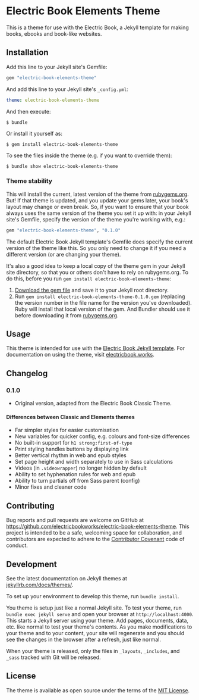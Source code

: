 # Electric Book Elements Theme

This is a theme for use with the Electric Book, a Jekyll template for making books, ebooks and book-like websites.

## Installation

Add this line to your Jekyll site's Gemfile:

```ruby
gem "electric-book-elements-theme"
```

And add this line to your Jekyll site's `_config.yml`:

```yaml
theme: electric-book-elements-theme
```

And then execute:

    $ bundle

Or install it yourself as:

    $ gem install electric-book-elements-theme

To see the files inside the theme (e.g. if you want to override them):

    $ bundle show electric-book-elements-theme

### Theme stability

This will install the current, latest version of the theme from [rubygems.org](http://rubygems.org). But! If that theme is updated, and you update your gems later, your book's layout may change or even break. So, if you want to ensure that your book always uses the same version of the theme you set it up with: in your Jekyll site's Gemfile, specify the version of the theme you're working with, e.g.: 
   
   ```ruby
   gem "electric-book-elements-theme", "0.1.0"
   ```

The default Electric Book Jekyll template's Gemfile does specify the current version of the theme like this. So you only need to change it if you need a different version (or are changing your theme).

It's also a good idea to keep a local copy of the theme gem in your Jekyll site directory, so that you or others don't have to rely on rubygems.org. To do this, before you run `gem install electric-book-elements-theme`:

1. [Download the gem file](https://rubygems.org/gems/electric-book-elements-theme) and save it to your Jekyll root directory.
2. Run `gem install electric-book-elements-theme-0.1.0.gem` (replacing the version number in the file name for the version you've downloaded). Ruby will install that local version of the gem. And Bundler should use it before downloading it from [rubygems.org](http://rubygems.org).

## Usage

This theme is intended for use with the [Electric Book Jekyll template](https://github.com/electricbookworks/electric-book). For documentation on using the theme, visit [electricbook.works](http://electricbook.works).

## Changelog

### 0.1.0

* Original version, adapted from the Electric Book Classic Theme.

#### Differences between Classic and Elements themes

* Far simpler styles for easier customisation
* New variables for quicker config, e.g. colours and font-size differences
* No built-in support for `h1 strong:first-of-type`
* Print styling handles buttons by displaying link
* Better vertical rhythm in web and epub styles
* Set page height and width separately to use in Sass calculations
* Videos (in `.videowrapper`) no longer hidden by default
* Ability to set hyphenation rules for web and epub
* Ability to turn partials off from Sass parent (config)
* Minor fixes and cleaner code

## Contributing

Bug reports and pull requests are welcome on GitHub at https://github.com/electricbookworks/electric-book-elements-theme. This project is intended to be a safe, welcoming space for collaboration, and contributors are expected to adhere to the [Contributor Covenant](http://contributor-covenant.org) code of conduct.

## Development

See the latest documentation on Jekyll themes at [jekyllrb.com/docs/themes/](https://jekyllrb.com/docs/themes/).

To set up your environment to develop this theme, run `bundle install`.

You theme is setup just like a normal Jekyll site. To test your theme, run `bundle exec jekyll serve` and open your browser at `http://localhost:4000`. This starts a Jekyll server using your theme. Add pages, documents, data, etc. like normal to test your theme's contents. As you make modifications to your theme and to your content, your site will regenerate and you should see the changes in the browser after a refresh, just like normal.

When your theme is released, only the files in `_layouts`, `_includes`, and `_sass` tracked with Git will be released.

## License

The theme is available as open source under the terms of the [MIT License](http://opensource.org/licenses/MIT).
